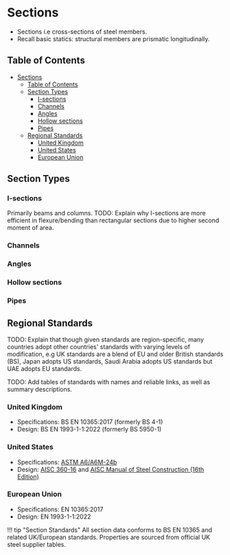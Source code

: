 # Sections

- Sections i.e cross-sections of steel members.
- Recall basic statics: structural members are prismatic longitudinally.

## Table of Contents

- [Sections](#section-types)
  - [Table of Contents](#table-of-contents)
  - [Section Types](#section-types)
    - [I-sections](#i-sections)
    - [Channels](#channels)
    - [Angles](#angles)
    - [Hollow sections](#hollow-sections)
    - [Pipes](#pipes)
  - [Regional Standards](#regional-standards)
    - [United Kingdom](#united-kingdom)
    - [United States](#united-states)
    - [European Union](#european-union)

## Section Types

### I-sections

Primarily beams and columns.
TODO: Explain why I-sections are more efficient in flexure/bending than rectangular sections due to higher second moment of area.

### Channels

### Angles

### Hollow sections

### Pipes

## Regional Standards

TODO: Explain that though given standards are region-specific, many countries adopt other countries' standards with varying levels of modification, e.g UK standards are a blend of EU and older British standards (BS), Japan adopts US standards, Saudi Arabia adopts US standards but UAE adopts EU standards.

TODO: Add tables of standards with names and reliable links, as well as summary descriptions.

### United Kingdom
- Specifications: BS EN 10365:2017 (formerly BS 4-1)
- Design: BS EN 1993-1-1:2022 (formerly BS 5950-1)

### United States
- Specifications: [ASTM A6/A6M-24b](https://www.astm.org/Standards/A6.htm)
- Design: [AISC 360-16](https://www.aisc.org/Specification-for-Structural-Steel-Buildings-ANSIAISC-360-16-Download) and [AISC Manual of Steel Construction (16th Edition)](https://www.aisc.org/publications/steel-construction-manual-resources/16th-ed-steel-construction-manual/)

### European Union
- Specifications: EN 10365:2017
- Design: EN 1993-1-1:2022




!!! tip "Section Standards"
All section data conforms to BS EN 10365 and related UK/European standards. Properties are sourced from official UK steel supplier tables.
